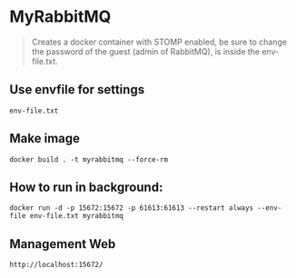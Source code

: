 # MyRabbitMQ

> Creates a docker container with STOMP enabled, be sure to change the password of the guest (admin of RabbitMQ), is inside the env-file.txt.


## Use envfile for settings

	env-file.txt

## Make image

	docker build . -t myrabbitmq --force-rm

## How to run in background:

	docker run -d -p 15672:15672 -p 61613:61613 --restart always --env-file env-file.txt myrabbitmq

## Management Web

	http://localhost:15672/
